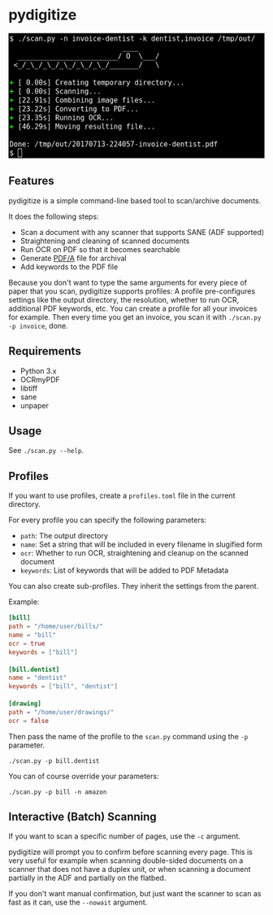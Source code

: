 # pydigitize

![Example screenshot](example.png)

## Features

pydigitize is a simple command-line based tool to scan/archive documents.

It does the following steps:

- Scan a document with any scanner that supports SANE (ADF supported)
- Straightening and cleaning of scanned documents
- Run OCR on PDF so that it becomes searchable
- Generate [PDF/A](https://en.wikipedia.org/wiki/PDF/a) file for archival
- Add keywords to the PDF file

Because you don't want to type the same arguments for every piece of paper that
you scan, pydigitize supports profiles: A profile pre-configures settings like
the output directory, the resolution, whether to run OCR, additional PDF
keywords, etc. You can create a profile for all your invoices for example. Then
every time you get an invoice, you scan it with `./scan.py -p invoice`, done.

## Requirements

- Python 3.x
- OCRmyPDF
- libtiff
- sane
- unpaper

## Usage

See `./scan.py --help`.

## Profiles

If you want to use profiles, create a `profiles.toml` file in the current
directory.

For every profile you can specify the following parameters:

- `path`: The output directory
- `name`: Set a string that will be included in every filename in slugified form
- `ocr`: Whether to run OCR, straightening and cleanup on the scanned document
- `keywords`: List of keywords that will be added to PDF Metadata

You can also create sub-profiles. They inherit the settings from the parent.

Example:

```toml
[bill]
path = "/home/user/bills/"
name = "bill"
ocr = true
keywords = ["bill"]

[bill.dentist]
name = "dentist"
keywords = ["bill", "dentist"]

[drawing]
path = "/home/user/drawings/"
ocr = false
```

Then pass the name of the profile to the `scan.py` command using the `-p`
parameter.

    ./scan.py -p bill.dentist

You can of course override your parameters:

    ./scan.py -p bill -n amazon

## Interactive (Batch) Scanning

If you want to scan a specific number of pages, use the `-c` argument.

pydigitize will prompt you to confirm before scanning every page. This is very
useful for example when scanning double-sided documents on a scanner that does
not have a duplex unit, or when scanning a document partially in the ADF and
partially on the flatbed.

If you don't want manual confirmation, but just want the scanner to scan as
fast as it can, use the `--nowait` argument.
